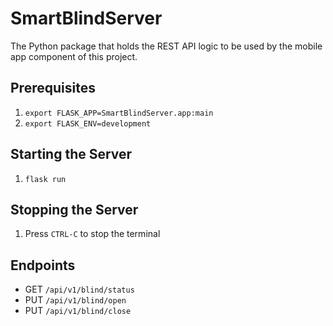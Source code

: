 # SmartBlindServer

The Python package that holds the REST API logic to be used by the mobile app component of this project.

## Prerequisites
1. `export FLASK_APP=SmartBlindServer.app:main`
2. `export FLASK_ENV=development`

## Starting the Server

1. `flask run`

## Stopping the Server

1. Press `CTRL-C` to stop the terminal

## Endpoints

- GET `/api/v1/blind/status`
- PUT `/api/v1/blind/open`
- PUT `/api/v1/blind/close`